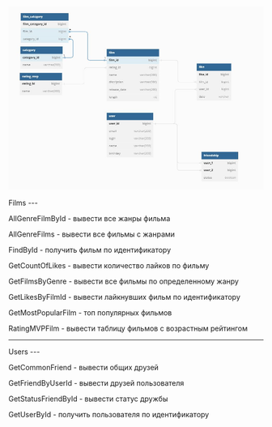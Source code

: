 
![DB-Scheme](https://github.com/AGolykh/DB_filmorate/blob/master/DB_scheme.JPG)

Films ---

AllGenreFilmById - вывести все жанры фильма

AllGenreFilms - вывести все фильмы с жанрами

FindById - получить фильм по идентификатору

GetCountOfLikes - вывести количество лайков по фильму

GetFilmsByGenre - вывести все фильмы по определенному жанру

GetLikesByFilmId - вывести лайкнувших фильм по идентификатору 

GetMostPopularFilm - топ популярных фильмов

RatingMVPFilm - вывести таблицу фильмов с возрастным рейтингом
**********************
Users ---

GetCommonFriend - вывести общих друзей

GetFriendByUserId - вывести друзей пользователя

GetStatusFriendById - вывести статус дружбы

GetUserById - получить пользователя по идентификатору
